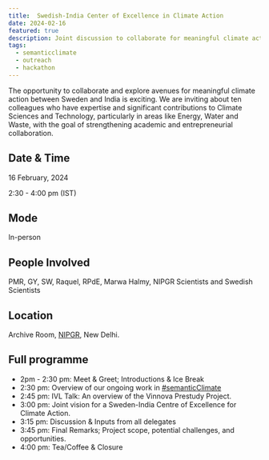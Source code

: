 ```yaml
---
title:  Swedish-India Center of Excellence in Climate Action 
date: 2024-02-16
featured: true
description: Joint discussion to collaborate for meaningful climate action between Sweden and India
tags:
  - semanticclimate
  - outreach
  - hackathon
---
```


The opportunity to collaborate and explore avenues for meaningful climate action between Sweden and India is exciting. We are inviting about ten colleagues who have expertise and significant contributions to Climate Sciences and Technology, particularly in areas like Energy, Water and Waste, with the goal of strengthening academic and entrepreneurial  collaboration. 

## Date & Time

16 February, 2024

2:30 - 4:00 pm (IST)

## Mode 
In-person

## People Involved
PMR, GY, SW, Raquel, RPdE, Marwa Halmy, NIPGR Scientists and Swedish Scientists 

## Location
Archive Room, [NIPGR](https://www.nipgr.ac.in/home/home.php), New Delhi.

## Full programme

- 2pm - 2:30 pm: Meet & Greet; Introductions & Ice Break 
- 2:30 pm: Overview of our ongoing work in [#semanticClimate](https://semanticclimate.github.io/p/en/)
- 2:45 pm: IVL Talk: An overview of the Vinnova Prestudy Project.
- 3:00 pm: Joint vision for a Sweden-India Centre of Excellence for Climate Action. 
- 3:15 pm: Discussion & Inputs from all delegates
- 3:45 pm: Final Remarks; Project scope, potential challenges, and opportunities. 
- 4:00 pm: Tea/Coffee & Closure 




